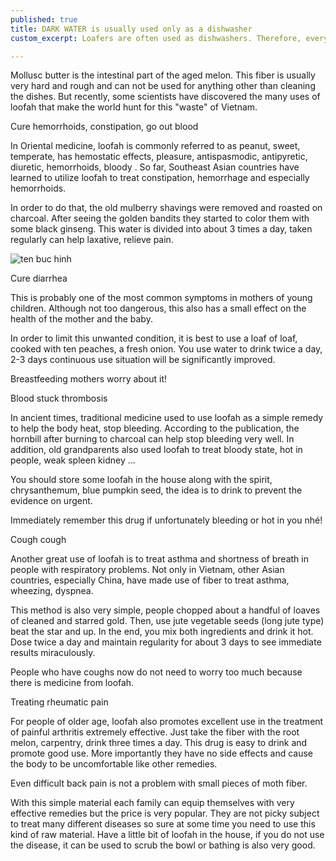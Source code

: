 ```yaml
---
published: true
title: DARK WATER is usually used only as a dishwasher
custom_excerpt: Loafers are often used as dishwashers. Therefore, everyone is amazed to know they can do the following "utopia".

---
```


Mollusc butter is the intestinal part of the aged melon. This fiber is usually very hard and rough and can not be used for anything other than cleaning the dishes. But recently, some scientists have discovered the many uses of loofah that make the world hunt for this "waste" of Vietnam.

Cure hemorrhoids, constipation, go out blood

In Oriental medicine, loofah is commonly referred to as peanut, sweet, temperate, has hemostatic effects, pleasure, antispasmodic, antipyretic, diuretic, hemorrhoids, bloody . So far, Southeast Asian countries have learned to utilize loofah to treat constipation, hemorrhage and especially hemorrhoids.

In order to do that, the old mulberry shavings were removed and roasted on charcoal. After seeing the golden bandits they started to color them with some black ginseng. This water is divided into about 3 times a day, taken regularly can help laxative, relieve pain.

![ten buc hinh](http://tuvi.vuidepvn.com/wp-content/uploads/2017/11/xo-muop-1.jpg "ten buc hinh")

Cure diarrhea

This is probably one of the most common symptoms in mothers of young children. Although not too dangerous, this also has a small effect on the health of the mother and the baby.

In order to limit this unwanted condition, it is best to use a loaf of loaf, cooked with ten peaches, a fresh onion. You use water to drink twice a day, 2-3 days continuous use situation will be significantly improved.

Breastfeeding mothers worry about it!

Blood stuck thrombosis

In ancient times, traditional medicine used to use loofah as a simple remedy to help the body heat, stop bleeding. According to the publication, the hornbill after burning to charcoal can help stop bleeding very well. In addition, old grandparents also used loofah to treat bloody state, hot in people, weak spleen kidney ...

You should store some loofah in the house along with the spirit, chrysanthemum, blue pumpkin seed, the idea is to drink to prevent the evidence on urgent.

Immediately remember this drug if unfortunately bleeding or hot in you nhé!

Cough cough

Another great use of loofah is to treat asthma and shortness of breath in people with respiratory problems. Not only in Vietnam, other Asian countries, especially China, have made use of fiber to treat asthma, wheezing, dyspnea.

This method is also very simple, people chopped about a handful of loaves of cleaned and starred gold. Then, use jute vegetable seeds (long jute type) beat the star and up. In the end, you mix both ingredients and drink it hot. Dose twice a day and maintain regularity for about 3 days to see immediate results miraculously.

People who have coughs now do not need to worry too much because there is medicine from loofah.

Treating rheumatic pain

For people of older age, loofah also promotes excellent use in the treatment of painful arthritis extremely effective. Just take the fiber with the root melon, carpentry, drink three times a day. This drug is easy to drink and promote good use. More importantly they have no side effects and cause the body to be uncomfortable like other remedies.

Even difficult back pain is not a problem with small pieces of moth fiber.

With this simple material each family can equip themselves with very effective remedies but the price is very popular. They are not picky subject to treat many different diseases so sure at some time you need to use this kind of raw material. Have a little bit of loofah in the house, if you do not use the disease, it can be used to scrub the bowl or bathing is also very good.